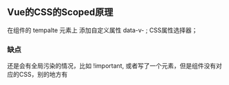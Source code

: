## Vue的CSS的Scoped原理

在组件的 tempalte 元素上 添加自定义属性 data-v- ; CSS属性选择器；

### 缺点
还是会有全局污染的情况，比如 !important, 或者写了一个元素，但是组件没有对应的CSS，别的地方有